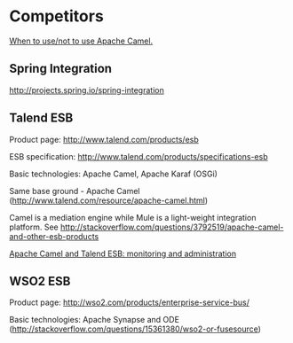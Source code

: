 # Competitors

[When to use/not to use Apache Camel.](http://www.kai-waehner.de/blog/2011/06/02/when-to-use-apache-camel/)

## Spring Integration

<http://projects.spring.io/spring-integration>

## Talend ESB

Product page: <http://www.talend.com/products/esb>

ESB specification: <http://www.talend.com/products/specifications-esb>

Basic technologies: Apache Camel, Apache Karaf (OSGi)

Same base ground - Apache Camel (<http://www.talend.com/resource/apache-camel.html>)

Camel is a mediation engine while Mule is a light-weight integration platform. See <http://stackoverflow.com/questions/3792519/apache-camel-and-other-esb-products>

[Apache Camel and Talend ESB: monitoring and administration](http://www.kai-waehner.de/blog/2013/07/15/apache-camel-and-talend-esb-management-and-monitoring-of-integration-routes-and-soap-rest-web-services-jmx-osgi-logstash-elasticsearch-kibana-hawtio/)

## WSO2 ESB

Product page: <http://wso2.com/products/enterprise-service-bus/>

Basic technologies: Apache Synapse and ODE (<http://stackoverflow.com/questions/15361380/wso2-or-fusesource>)

